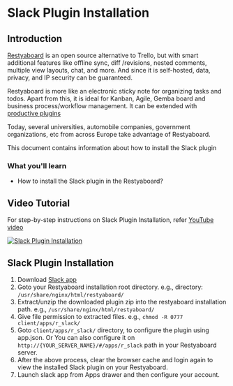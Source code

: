 # Slack Plugin Installation

## Introduction

[Restyaboard](https://restya.com/board) is an open source alternative to Trello, but with smart additional features like offline sync, diff /revisions, nested comments, multiple view layouts, chat, and more. And since it is self-hosted, data, privacy, and IP security can be guaranteed.

Restyaboard is more like an electronic sticky note for organizing tasks and todos. Apart from this, it is ideal for Kanban, Agile, Gemba board and business process/workflow management. It can be extended with [productive plugins](https://restya.com/board/apps "productive plugins")

Today, several universities, automobile companies, government organizations, etc from across Europe take advantage of Restyaboard.

This document contains information about how to install the Slack plugin

### What you'll learn

*   How to install the Slack plugin in the Restyaboard?

## Video Tutorial

For step-by-step instructions on Slack Plugin Installation, refer [YouTube video](https://www.youtube.com/watch?v=hXrxCIsvacU "Watch video on Slack Plugin Installation")

[![Slack Plugin Installation](slack_installation.png "Slack plugin configuration")](https://www.youtube.com/watch?v=hXrxCIsvacU "Watch video on Slack Plugin Installation")

## Slack Plugin Installation

1.  Download [Slack app](https://restya.com/board/apps/r_slack "Slack app")
2.  Goto your Restyaboard installation root directory. e.g., directory: `/usr/share/nginx/html/restyaboard/`
3.  Extract/unzip the downloaded plugin zip into the restyaboard installation path. e.g., `/usr/share/nginx/html/restyaboard/`
4.  Give file permission to extracted files. e.g., `chmod -R 0777 client/apps/r_slack/`
5.  Goto `client/apps/r_slack/` directory, to configure the plugin using app.json. Or You can also configure it on `http://{YOUR_SERVER_NAME}/#/apps/r_slack` path in your Restyaboard server.
6.  After the above process, clear the browser cache and login again to view the installed Slack plugin on your Restyaboard.
7.  Launch slack app from Apps drawer and then configure your account.